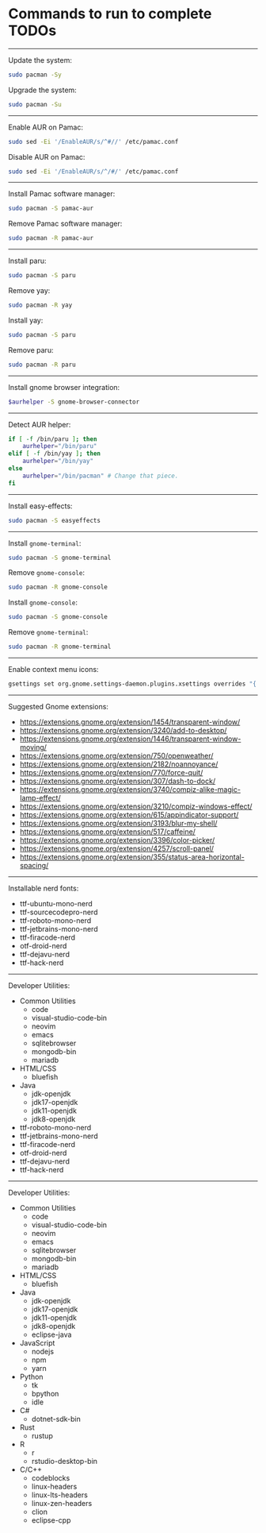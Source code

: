 # Commands to run to complete TODOs

---

Update the system:

```bash
sudo pacman -Sy
```

Upgrade the system:

```bash
sudo pacman -Su
```

---

Enable AUR on Pamac:

```bash
sudo sed -Ei '/EnableAUR/s/^#//' /etc/pamac.conf
```

Disable AUR on Pamac:

```bash
sudo sed -Ei '/EnableAUR/s/^/#/' /etc/pamac.conf
```

---

Install Pamac software manager:

```bash
sudo pacman -S pamac-aur
```

Remove Pamac software manager:

```bash
sudo pacman -R pamac-aur
```

---

Install paru:

```bash
sudo pacman -S paru
```

Remove yay:

```bash
sudo pacman -R yay
```

Install yay:

```bash
sudo pacman -S paru
```

Remove paru:

```bash
sudo pacman -R paru
```

---

Install gnome browser integration:

```bash
$aurhelper -S gnome-browser-connector
```

---

Detect AUR helper:

```bash
if [ -f /bin/paru ]; then
    aurhelper="/bin/paru"
elif [ -f /bin/yay ]; then 
    aurhelper="/bin/yay"
else
    aurhelper="/bin/pacman" # Change that piece.
fi
```

---

Install easy-effects:

```bash
sudo pacman -S easyeffects
```

---

Install `gnome-terminal`:

```bash
sudo pacman -S gnome-terminal
```

Remove `gnome-console`:

```bash
sudo pacman -R gnome-console
```

Install `gnome-console`:

```bash
sudo pacman -S gnome-console
```

Remove `gnome-terminal`:

```bash
sudo pacman -R gnome-terminal
```

---

Enable context menu icons:

```bash
gsettings set org.gnome.settings-daemon.plugins.xsettings overrides "{'Gtk/ButtonImages': <1>, 'Gtk/MenuImages': <1>}"
```

---

Suggested Gnome extensions:

* <https://extensions.gnome.org/extension/1454/transparent-window/>
* <https://extensions.gnome.org/extension/3240/add-to-desktop/>
* <https://extensions.gnome.org/extension/1446/transparent-window-moving/>
* <https://extensions.gnome.org/extension/750/openweather/>
* <https://extensions.gnome.org/extension/2182/noannoyance/>
* <https://extensions.gnome.org/extension/770/force-quit/>
* <https://extensions.gnome.org/extension/307/dash-to-dock/>
* <https://extensions.gnome.org/extension/3740/compiz-alike-magic-lamp-effect/>
* <https://extensions.gnome.org/extension/3210/compiz-windows-effect/>
* <https://extensions.gnome.org/extension/615/appindicator-support/>
* <https://extensions.gnome.org/extension/3193/blur-my-shell/>
* <https://extensions.gnome.org/extension/517/caffeine/>
* <https://extensions.gnome.org/extension/3396/color-picker/>
* <https://extensions.gnome.org/extension/4257/scroll-panel/>
* <https://extensions.gnome.org/extension/355/status-area-horizontal-spacing/>

---

Installable nerd fonts:

* ttf-ubuntu-mono-nerd
* ttf-sourcecodepro-nerd
* ttf-roboto-mono-nerd
* ttf-jetbrains-mono-nerd
* ttf-firacode-nerd
* otf-droid-nerd
* ttf-dejavu-nerd
* ttf-hack-nerd

---

Developer Utilities:

* Common Utilities
  * code
  * visual-studio-code-bin
  * neovim
  * emacs
  * sqlitebrowser
  * mongodb-bin
  * mariadb
* HTML/CSS
  * bluefish
* Java
  * jdk-openjdk
  * jdk17-openjdk
  * jdk11-openjdk
  * jdk8-openjdk
* ttf-roboto-mono-nerd
* ttf-jetbrains-mono-nerd
* ttf-firacode-nerd
* otf-droid-nerd
* ttf-dejavu-nerd
* ttf-hack-nerd

---

Developer Utilities:

* Common Utilities
  * code
  * visual-studio-code-bin
  * neovim
  * emacs
  * sqlitebrowser
  * mongodb-bin
  * mariadb
* HTML/CSS
  * bluefish
* Java
  * jdk-openjdk
  * jdk17-openjdk
  * jdk11-openjdk
  * jdk8-openjdk
  * eclipse-java
* JavaScript
  * nodejs
  * npm
  * yarn
* Python
  * tk
  * bpython
  * idle
* C#
  * dotnet-sdk-bin
* Rust
  * rustup
* R
  * r
  * rstudio-desktop-bin
* C/C++
  * codeblocks
  * linux-headers
  * linux-lts-headers
  * linux-zen-headers
  * clion
  * eclipse-cpp

